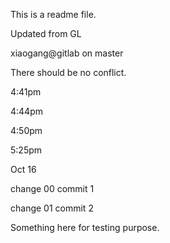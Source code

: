 This is a readme file.

Updated from GL

xiaogang@gitlab on master

There should be no conflict.

4:41pm

4:44pm

4:50pm

5:25pm

Oct 16

change 00 commit 1

change 01 commit 2

Something here for testing purpose.
